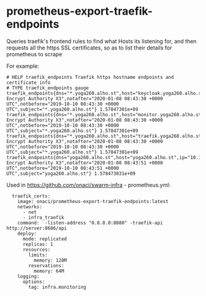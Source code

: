 # prometheus-export-traefik-endpoints

Queries traefik's frontend rules to find what Hosts its listening for, and then requests all the https SSL certificates, so as to list their details for prometheus to scrape

For example:

```
# HELP traefik_endpoints Traefik https hostname endpoints and certificate info
# TYPE traefik_endpoints gauge
traefik_endpoints{dns="*.yoga260.alho.st",host="keycloak.yoga260.alho.st",ip="10.10.10.94",isurer="Let's Encrypt Authority X3",notafter="2020-01-08 08:43:30 +0000 UTC",notbefore="2019-10-10 08:43:30 +0000 UTC",subject="*.yoga260.alho.st"} 1.57847301e+09
traefik_endpoints{dns="*.yoga260.alho.st",host="monitor.yoga260.alho.st",ip="10.10.10.94",isurer="Let's Encrypt Authority X3",notafter="2020-01-08 08:43:30 +0000 UTC",notbefore="2019-10-10 08:43:30 +0000 UTC",subject="*.yoga260.alho.st"} 1.57847301e+09
traefik_endpoints{dns="*.yoga260.alho.st",host="traefik.yoga260.alho.st",ip="10.10.10.94",isurer="Let's Encrypt Authority X3",notafter="2020-01-08 08:43:30 +0000 UTC",notbefore="2019-10-10 08:43:30 +0000 UTC",subject="*.yoga260.alho.st"} 1.57847301e+09
traefik_endpoints{dns="yoga260.alho.st",host="yoga260.alho.st",ip="10.10.10.94",isurer="Let's Encrypt Authority X3",notafter="2020-01-08 08:43:51 +0000 UTC",notbefore="2019-10-10 08:43:51 +0000 UTC",subject="yoga260.alho.st"} 1.578473031e+09
```

Used in https://github.com/onaci/swarm-infra - prometheus.yml:

```
  traefik_certs:
    image: onaci/prometheus-export-traefik-endpoints:latest
    networks:
      - net
      - infra_traefik
    command:  -listen-address "0.0.0.0:8080" -traefik-api http://server:8686/api
    deploy:
      mode: replicated
      replicas: 1
      resources:
        limits:
          memory: 128M
        reservations:
          memory: 64M
    logging:
      options:
        tag: infra.monitoring
```
